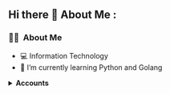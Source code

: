 ## Hi there 👋 About Me :


### 👨🏻‍ &nbsp;About Me
- 💻 Information Technology
- 🌱 I’m currently learning Python and Golang


<details>
<summary>
 <b>Accounts</b>
</summary>

 * [twitter](https://twitter.com/MrCharouon)

</details>
